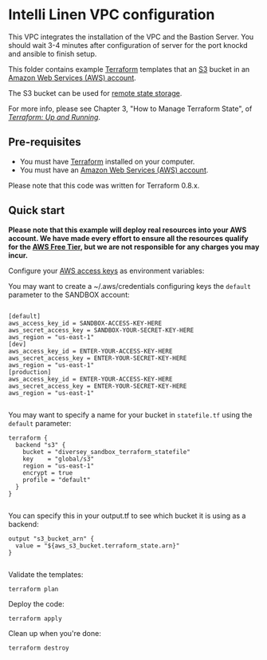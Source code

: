 # Intelli Linen VPC configuration 

This VPC integrates the installation of the VPC and the Bastion Server.  You should wait 3-4 minutes after configuration of server
for the port knockd and ansible to finish setup. 


This folder contains example [Terraform](https://www.terraform.io/) templates that an [S3](https://aws.amazon.com/s3/)
bucket in an [Amazon Web Services (AWS) account](http://aws.amazon.com/). 

The S3 bucket can be used for [remote state
storage](https://www.terraform.io/docs/state/remote/).

For more info, please see Chapter 3, "How to Manage Terraform State", of 
*[Terraform: Up and Running](http://www.terraformupandrunning.com)*.

## Pre-requisites

* You must have [Terraform](https://www.terraform.io/) installed on your computer. 
* You must have an [Amazon Web Services (AWS) account](http://aws.amazon.com/).

Please note that this code was written for Terraform 0.8.x.

## Quick start

**Please note that this example will deploy real resources into your AWS account. We have made every effort to ensure 
all the resources qualify for the [AWS Free Tier](https://aws.amazon.com/free/), but we are not responsible for any
charges you may incur.** 

Configure your [AWS access 
keys](http://docs.aws.amazon.com/general/latest/gr/aws-sec-cred-types.html#access-keys-and-secret-access-keys) as 
environment variables:


You may want to create a ~/.aws/credentials configuring keys the `default` parameter to the SANDBOX account:

```hcl

[default]
aws_access_key_id = SANDBOX-ACCESS-KEY-HERE 
aws_secret_access_key = SANDBOX-YOUR-SECRET-KEY-HERE 
aws_region = "us-east-1"
[dev]
aws_access_key_id = ENTER-YOUR-ACCESS-KEY-HERE
aws_secret_access_key = ENTER-YOUR-SECRET-KEY-HERE
aws_region = "us-east-1"
[production]
aws_access_key_id = ENTER-YOUR-ACCESS-KEY-HERE
aws_secret_access_key = ENTER-YOUR-SECRET-KEY-HERE
aws_region = "us-east-1"


```
You may want to specify a name for your bucket in `statefile.tf` using the `default` parameter:

```hcl
terraform {
  backend "s3" {
    bucket = "diversey_sandbox_terraform_statefile"
    key    = "global/s3"
    region = "us-east-1"
    encrypt = true
    profile = "default"
  }
}


```
You can specify this in your output.tf to see which bucket it is using as a backend:
```
output "s3_bucket_arn" {
  value = "${aws_s3_bucket.terraform_state.arn}"
}


```

Validate the templates:

```
terraform plan
```

Deploy the code:

```
terraform apply
```

Clean up when you're done:

```
terraform destroy

